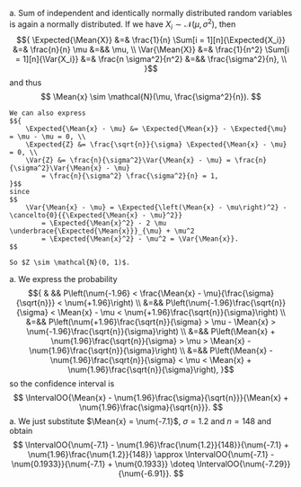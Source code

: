 a.  Sum of independent and identically normally distributed random variables is again a normally distributed.
    If we have $X_i \sim \mathcal{N}(\mu, \sigma^2)$, then
    $${
        \Expected{\Mean{X}} &=& \frac{1}{n} \Sum[i = 1][n]{\Expected{X_i}} &=& \frac{n}{n} \mu &=&& \mu, \\
        \Var{\Mean{X}} &=& \frac{1}{n^2} \Sum[i = 1][n]{\Var{X_i}} &=& \frac{n \sigma^2}{n^2} &=&& \frac{\sigma^2}{n}, \\
    }$$
    and thus
    $$
        \Mean{x} \sim \mathcal{N}(\mu, \frac{\sigma^2}{n}).
    $$

    We can also express
    $${
        \Expected{\Mean{x} - \mu} &= \Expected{\Mean{x}} - \Expected{\mu} = \mu - \mu = 0, \\
        \Expected{Z} &= \frac{\sqrt{n}}{\sigma} \Expected{\Mean{x} - \mu} = 0, \\
        \Var{Z} &= \frac{n}{\sigma^2}\Var{\Mean{x} - \mu} = \frac{n}{\sigma^2}\Var{\Mean{x} - \mu}
            = \frac{n}{\sigma^2} \frac{\sigma^2}{n} = 1,
    }$$
    since
    $$
        \Var{\Mean{x} - \mu} = \Expected{\left(\Mean{x} - \mu\right)^2} - \cancelto{0}{{\Expected{\Mean{x} - \mu}^2}}
            = \Expected{\Mean{x}^2} - 2 \mu \underbrace{\Expected{\Mean{x}}}_{\mu} + \mu^2
            = \Expected{\Mean{x}^2} - \mu^2 = \Var{\Mean{x}}.
    $$

    So $Z \sim \mathcal{N}(0, 1)$.
a.  We express the probability
    $${
        & && P\left(\num{-1.96} < \frac{\Mean{x} - \mu}{\frac{\sigma}{\sqrt{n}}} < \num{+1.96}\right) \\
        &=&& P\left(\num{-1.96}\frac{\sqrt{n}}{\sigma} < \Mean{x} - \mu < \num{+1.96}\frac{\sqrt{n}}{\sigma}\right) \\
        &=&& P\left(\num{+1.96}\frac{\sqrt{n}}{\sigma} > \mu - \Mean{x} > \num{-1.96}\frac{\sqrt{n}}{\sigma}\right) \\
        &=&& P\left(\Mean{x} + \num{1.96}\frac{\sqrt{n}}{\sigma} > \mu > \Mean{x} - \num{1.96}\frac{\sqrt{n}}{\sigma}\right) \\
        &=&& P\left(\Mean{x} - \num{1.96}\frac{\sqrt{n}}{\sigma} < \mu < \Mean{x} + \num{1.96}\frac{\sqrt{n}}{\sigma}\right),
    }$$
    so the confidence interval is
    $$
        \IntervalOO{\Mean{x} - \num{1.96}\frac{\sigma}{\sqrt{n}}}{\Mean{x} + \num{1.96}\frac{\sigma}{\sqrt{n}}}.
    $$
a.  We just substitute $\Mean{x} = \num{-7.1}$, $\sigma = \num{1.2}$ and $n = 148$ and obtain
    $$
        \IntervalOO{\num{-7.1} - \num{1.96}\frac{\num{1.2}}{148}}{\num{-7.1} + \num{1.96}\frac{\num{1.2}}{148}} \approx
        \IntervalOO{\num{-7.1} - \num{0.1933}}{\num{-7.1} + \num{0.1933}} \doteq
        \IntervalOO{\num{-7.29}}{\num{-6.91}}.
    $$
